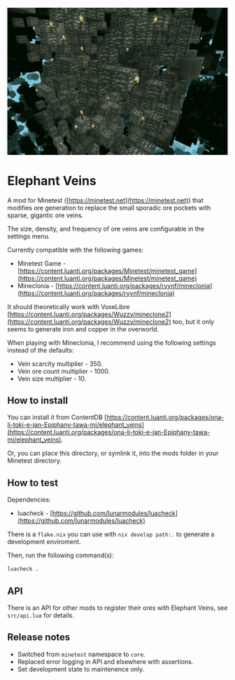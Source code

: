 ![screenshot](screenshot.png)

# Elephant Veins

A mod for Minetest ([https://minetest.net](https://minetest.net)) that modifies
ore generation to replace the small sporadic ore pockets with sparse, gigantic
ore veins.

The size, density, and frequency of ore veins are configurable in the settings
menu.

Currently compatible with the following games:

- Minetest Game - [https://content.luanti.org/packages/Minetest/minetest_game](https://content.luanti.org/packages/Minetest/minetest_game)
- Mineclonia - [https://content.luanti.org/packages/ryvnf/mineclonia](https://content.luanti.org/packages/ryvnf/mineclonia)

It should theoretically work with VoxeLibre
[https://content.luanti.org/packages/Wuzzy/mineclone2](https://content.luanti.org/packages/Wuzzy/mineclone2)
too, but it only seems to generate iron and copper in the overworld.

When playing with Mineclonia, I recommend using the following settings instead
of the defaults:

- Vein scarcity multiplier - 350.
- Vein ore count multiplier - 1000.
- Vein size multiplier - 10.

## How to install

You can install it from ContentDB
[https://content.luanti.org/packages/ona-li-toki-e-jan-Epiphany-tawa-mi/elephant_veins](https://content.luanti.org/packages/ona-li-toki-e-jan-Epiphany-tawa-mi/elephant_veins).

Or, you can place this directory, or symlink it, into the mods folder in your
Minetest directory.

## How to test

Dependencies:

- luacheck - [https://github.com/lunarmodules/luacheck](https://github.com/lunarmodules/luacheck)

There is a `flake.nix` you can use with `nix develop path:.` to generate a
development enviroment.

Then, run the following command(s):

```sh
luacheck .
```

## API

There is an API for other mods to register their ores with Elephant Veins, see
`src/api.lua` for details.

## Release notes

- Switched from `minetest` namespace to `core`.
- Replaced error logging in API and elsewhere with assertions.
- Set development state to maintenence only.
